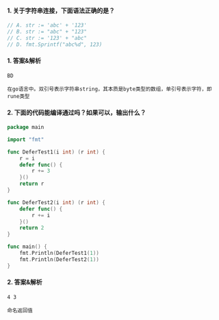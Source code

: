#### 1. 关于字符串连接，下面语法正确的是？

```go
// A. str := 'abc' + '123'
// B. str := "abc" + "123"
// C. str := '123' + "abc"
// D. fmt.Sprintf("abc%d", 123)
```

#### 1. 答案&解析

```text
BD 

在go语言中。双引号表示字符串string，其本质是byte类型的数组，单引号表示字符，即rune类型
```

#### 2. 下面的代码能编译通过吗？如果可以，输出什么？

```go
package main

import "fmt"

func DeferTest1(i int) (r int) {
	r = i
	defer func() {
		r += 3
	}()
	return r
}

func DeferTest2(i int) (r int) {
	defer func() {
		r += i
	}()
	return 2
}

func main() {
	fmt.Println(DeferTest1(1))
	fmt.Println(DeferTest2(1))
}
```

#### 2. 答案&解析

```text
4 3

命名返回值
```
